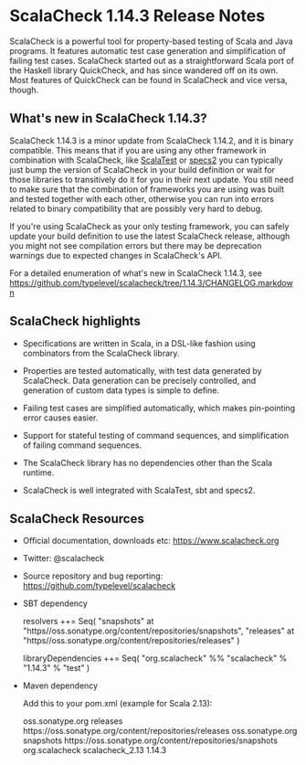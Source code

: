 # ScalaCheck 1.14.3 Release Notes

ScalaCheck is a powerful tool for property-based testing of Scala and Java
programs. It features automatic test case generation and simplification of
failing test cases. ScalaCheck started out as a straightforward Scala port of
the Haskell library QuickCheck, and has since wandered off on its own. Most
features of QuickCheck can be found in ScalaCheck and vice versa, though.

## What's new in ScalaCheck 1.14.3?

ScalaCheck 1.14.3 is a minor update from ScalaCheck 1.14.2, and it is
binary compatible. This means that if you are using any other
framework in combination with ScalaCheck, like
[ScalaTest](http://www.scalatest.org/) or [specs2](http://specs2.org/)
you can typically just bump the version of ScalaCheck in your build
definition or wait for those libraries to transitively do it for you in
their next update.  You still need to make sure that the combination of
frameworks you are using was built and tested together with each other,
otherwise you can run into errors related to binary compatibility that
are possibly very hard to debug.

If you're using ScalaCheck as your only testing framework, you can
safely update your build definition to use the latest ScalaCheck
release, although you might not see compilation errors but there may be
deprecation warnings due to expected changes in ScalaCheck's API.

For a detailed enumeration of what's new in ScalaCheck 1.14.3, see
https://github.com/typelevel/scalacheck/tree/1.14.3/CHANGELOG.markdown

## ScalaCheck highlights

  * Specifications are written in Scala, in a DSL-like fashion using
    combinators from the ScalaCheck library.

  * Properties are tested automatically, with test data generated by
    ScalaCheck. Data generation can be precisely controlled, and generation
    of custom data types is simple to define.

  * Failing test cases are simplified automatically, which makes pin-pointing
    error causes easier.

  * Support for stateful testing of command sequences, and simplification of
    failing command sequences.

  * The ScalaCheck library has no dependencies other than the Scala
    runtime.

  * ScalaCheck is well integrated with ScalaTest, sbt and specs2.


## ScalaCheck Resources

  * Official documentation, downloads etc: https://www.scalacheck.org

  * Twitter: @scalacheck

  * Source repository and bug reporting: https://github.com/typelevel/scalacheck

  * SBT dependency

    resolvers ++= Seq(
      "snapshots" at "https//oss.sonatype.org/content/repositories/snapshots",
      "releases"  at "https//oss.sonatype.org/content/repositories/releases"
    )

    libraryDependencies ++= Seq(
      "org.scalacheck" %% "scalacheck" % "1.14.3" % "test"
    )

  * Maven dependency

    Add this to your pom.xml (example for Scala 2.13):

    <repositories>
      <repository>
        <id>oss.sonatype.org</id>
        <name>releases</name>
        <url>https://oss.sonatype.org/content/repositories/releases</url>
      </repository>
      <repository>
        <id>oss.sonatype.org</id>
        <name>snapshots</name>
        <url>https://oss.sonatype.org/content/repositories/snapshots</url>
      </repository>
    </repositories>

    <dependency>
      <groupId>org.scalacheck</groupId>
      <artifactId>scalacheck_2.13</artifactId>
      <version>1.14.3</version>
    </dependency>
